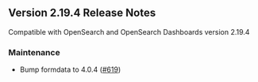 ## Version 2.19.4 Release Notes

Compatible with OpenSearch and OpenSearch Dashboards version 2.19.4

### Maintenance
* Bump formdata to 4.0.4 ([#619](https://github.com/opensearch-project/dashboards-assistant/pull/619))
